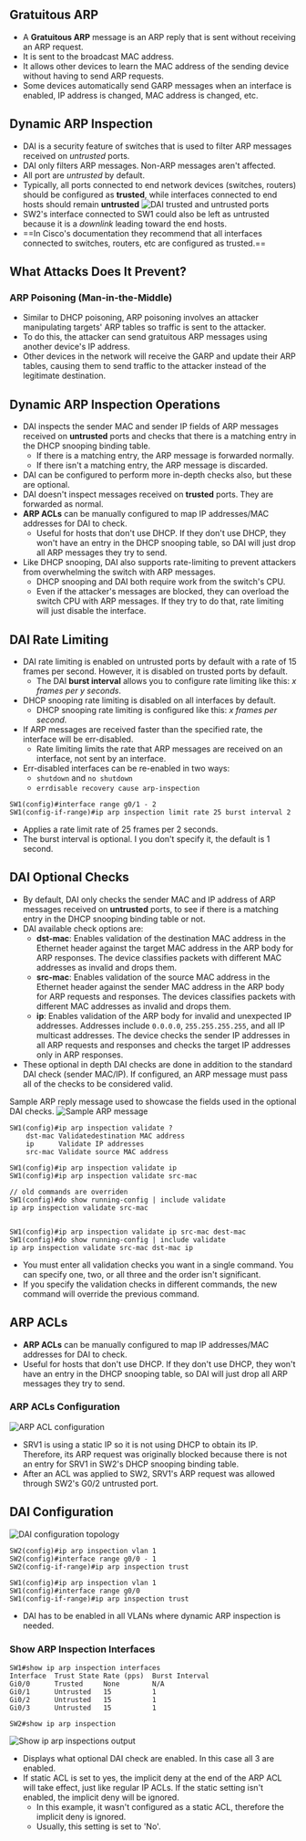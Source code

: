 ## Gratuitous ARP
* A **Gratuitous ARP** message is an ARP reply that is sent without receiving an ARP request.
* It is sent to the broadcast MAC address.
* It allows other devices to learn the MAC address of the sending device without having to send ARP requests.
* Some devices automatically send GARP messages when an interface is enabled, IP address is changed, MAC address is changed, etc.
## Dynamic ARP Inspection
* DAI is a security feature of switches that is used to filter ARP messages received on *untrusted* ports.
* DAI only filters ARP messages. Non-ARP messages aren't affected.
* All port are *untrusted* by default.
* Typically, all ports connected to end network devices (switches, routers) should be configured as **trusted**, while interfaces connected to end hosts should remain **untrusted**
![DAI trusted and untrusted ports](./img3/dynamic-arp-inspection-trusted-untrusted-ports.png)
* SW2's interface connected to SW1 could also be left as untrusted because it is a *downlink* leading toward the end hosts.
* ==In Cisco's documentation they recommend that all interfaces connected to switches, routers, etc are configured as trusted.==
## What Attacks Does It Prevent?
### ARP Poisoning (Man-in-the-Middle)
* Similar to DHCP poisoning, ARP poisoning involves an attacker manipulating targets' ARP tables so traffic is sent to the attacker.
* To do this, the attacker can send gratuitous ARP messages using another device's IP address.
* Other devices in the network will receive the GARP and update their ARP tables, causing them to send traffic to the attacker instead of the legitimate destination.
## Dynamic ARP Inspection Operations
* DAI inspects the sender MAC and sender IP fields of ARP messages received on **untrusted** ports and checks that there is a matching entry in the DHCP snooping binding table.
	* If there is a matching entry, the ARP message is forwarded normally.
	* If there isn't a matching entry, the ARP message is discarded.
* DAI can be configured to perform more in-depth checks also, but these are optional.
* DAI doesn't inspect messages received on **trusted** ports. They are forwarded as normal.
* **ARP ACLs** can be manually configured to map IP addresses/MAC addresses for DAI to check.
	* Useful for hosts that don't use DHCP. If they don't use DHCP, they won't have an entry in the DHCP snooping table, so DAI will just drop all ARP messages they try to send.
* Like DHCP snooping, DAI also supports rate-limiting to prevent attackers from overwhelming the switch with ARP messages.
	* DHCP snooping and DAI both require work from the switch's CPU.
	* Even if the attacker's messages are blocked, they can overload the switch CPU with ARP messages. If they try to do that, rate limiting will just disable the interface.
## DAI Rate Limiting
* DAI rate limiting is enabled on untrusted ports by default with a rate of 15 frames per second. However, it is disabled on trusted ports by default.
	* The DAI **burst interval** allows you to configure rate limiting like this: *x frames per y seconds*.
* DHCP snooping rate limiting is disabled on all interfaces by default.
	* DHCP snooping rate limiting is configured like this: *x frames per second*.
* If ARP messages are received faster than the specified rate, the interface will be err-disabled.
	* Rate limiting limits the rate that ARP messages are received on an interface, not sent by an interface.
* Err-disabled interfaces can be re-enabled in two ways:
	* `shutdown` and `no shutdown`
	* `errdisable recovery cause arp-inspection`

```
SW1(config)#interface range g0/1 - 2
SW1(config-if-range)#ip arp inspection limit rate 25 burst interval 2
```
* Applies a rate limit rate of 25 frames per 2 seconds.
* The burst interval is optional. I you don't specify it, the default is 1 second.

## DAI Optional  Checks
* By default, DAI only checks the sender MAC and IP address of ARP messages received on **untrusted** ports, to see if there is a matching entry in the DHCP snooping binding table or not.
* DAI available check options are:
	* **dst-mac**: Enables validation of the destination MAC address in the Ethernet header against the target MAC address in the ARP body for ARP responses. The device classifies packets with different MAC addresses as invalid and drops them.
	* **src-mac**: Enables validation of the source MAC address in the Ethernet header against the sender MAC address in the ARP body for ARP requests and responses. The devices classifies packets with different MAC addresses as invalid and drops them.
	* **ip**: Enables validation of the ARP body for invalid and unexpected IP addresses. Addresses include `0.0.0.0`, `255.255.255.255`, and all IP multicast addresses. The device checks the sender IP addresses in all ARP requests and responses and checks the target IP addresses only in ARP responses.
* These optional in depth DAI checks are done in addition to the standard DAI check (sender MAC/IP). If configured, an ARP message must pass all of the checks to be considered valid.

Sample ARP reply message used to showcase the fields used in the optional DAI checks.
![Sample ARP message](./img3/sample-arp-reply-message.png)

```
SW1(config)#ip arp inspection validate ?
	dst-mac Validatedestination MAC address
	ip      Validate IP addresses
	src-mac Validate source MAC address
	
SW1(config)#ip arp inspection validate ip
SW1(config)#ip arp inspection validate src-mac

// old commands are overriden
SW1(config)#do show running-config | include validate
ip arp inspection validate src-mac


SW1(config)#ip arp inspection validate ip src-mac dest-mac
SW1(config)#do show running-config | include validate
ip arp inspection validate src-mac dst-mac ip
```
* You must enter all validation checks you want in a single command. You can specify one, two, or all three and the order isn't significant.
* If you specify the validation checks in different commands, the new command will override the previous command.

## ARP ACLs
* **ARP ACLs** can be manually configured to map IP addresses/MAC addresses for DAI to check.
* Useful for hosts that don't use DHCP. If they don't use DHCP, they won't have an entry in the DHCP snooping table, so DAI will just drop all ARP messages they try to send.

### ARP ACLs Configuration
![ARP ACL configuration](./img3/ARP-acl-config.png)
* SRV1 is using a static IP so it is not using DHCP to obtain its IP. Therefore, its  ARP request was originally blocked because there is not an entry for SRV1 in SW2's DHCP snooping binding table.
* After an ACL was applied to SW2, SRV1's ARP request was allowed through SW2's G0/2 untrusted port.



## DAI Configuration
![DAI configuration topology](./img3/dai-config-topology.png)
```
SW2(config)#ip arp inspection vlan 1
SW2(config)#interface range g0/0 - 1
SW2(config-if-range)#ip arp inspection trust

SW1(config)#ip arp inspection vlan 1
SW1(config)#interface range g0/0
SW1(config-if-range)#ip arp inspection trust
```
* DAI has to be enabled in all VLANs where dynamic ARP inspection is needed.

### Show ARP Inspection Interfaces
```
SW1#show ip arp inspection interfaces
Interface  Trust State Rate (pps)  Burst Interval
Gi0/0      Trusted     None        N/A
Gi0/1      Untrusted   15          1
Gi0/2      Untrusted   15          1
Gi0/3      Untrusted   15          1
```

```
SW2#show ip arp inspection
```
![Show ip arp inspections output](./img3/ARP-show-arp-inspection.png)
* Displays what optional DAI check are enabled. In this case all 3 are enabled.
* If static ACL is set to yes, the implicit deny at the end of the ARP ACL will take effect, just like regular IP ACLs. If the static setting isn't enabled, the implicit deny will be ignored.
	* In this example, it wasn't configured as a static ACL, therefore the implicit deny is ignored.
	* Usually, this setting is set to 'No'.